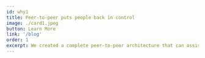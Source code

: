 ```yaml
---
id: why1
title: Peer-to-peer puts people back in control
image: ./card1.jpeg
button: Learn More
link: '/blog'
order: 1
excerpt: We created a complete peer-to-peer architecture that can assist the world in it's journey towards decentralization. Blockchain and edge computing were only steps towards that end goal. Our model removes complexity and inefficiencies. No intermediaries. No marketing. No gimmicks. Everything is automated. Completely end-to-end. But it doesn't end there. Users get full control over their data with 100% security and privacy. Not even ThreeFold can access it.
---
```


